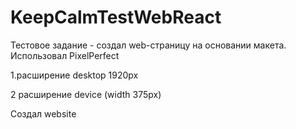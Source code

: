 # KeepCalmTestWebReact

Тестовое задание - создал web-страницу на основании макета.
Использовал PixelPerfect

1.расширение desktop 1920px


2 расширение device (width 375px)

Создал website 
